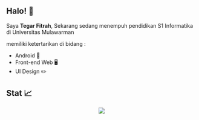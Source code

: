 ## Halo! 👋

Saya **Tegar Fitrah**,
Sekarang sedang menempuh pendidikan S1 Informatika di Universitas Mulawarman

memiliki ketertarikan di bidang :
- Android 📱
- Front-end Web 🖥️
- UI Design ✏️


## Stat 📈

<div align="center">
  <img src="https://streak-stats.demolab.com?user=tegarfn&theme=dark&hide_border=true&locale=id&mode=weekly">
<!--   <br><br>
  <img height=200px src="https://github-readme-stats.vercel.app/api?username=tegarfn&show_icons=true&theme=dracula">
  <img height=200px src="https://github-readme-stats-eight-theta.vercel.app/api/top-langs/?username=tegarfn&layout=compact&theme=dracula"> -->
</div>
